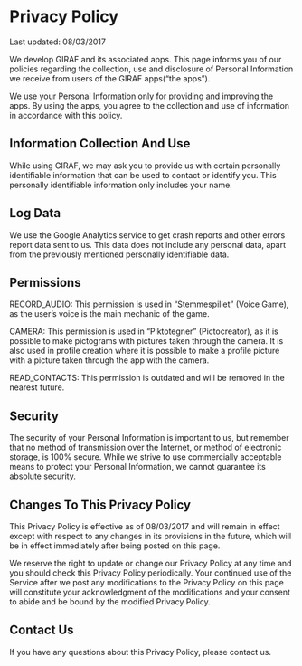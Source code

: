 # Privacy Policy

Last updated: 08/03/2017

We develop GIRAF and its associated apps. This page informs you of our policies
regarding the collection, use and disclosure of Personal Information we receive
from users of the GIRAF apps(“the apps”).

We use your Personal Information only for providing and improving the apps. By
using the apps, you agree to the collection and use of information in accordance
with this policy.

## Information Collection And Use

While using GIRAF, we may ask you to provide us with certain personally
identifiable information that can be used to contact or identify you. This
personally identifiable information only includes your name.

## Log Data

We use the Google Analytics service to get crash reports and other errors
report data sent to us.
This data does not include any personal data, apart from the previously
mentioned personally identifiable data.

## Permissions

RECORD_AUDIO: This permission is used in “Stemmespillet” (Voice Game), as the
user’s voice is the main mechanic of the game.

CAMERA: This permission is used in “Piktotegner” (Pictocreator), as it is
possible to make pictograms with pictures taken through the camera. It is also
used in profile creation where it is possible to make a profile picture with a
picture taken through the app with the camera.

READ_CONTACTS: This permission is outdated and will be removed in the nearest
future.

## Security

The security of your Personal Information is important to us, but remember that
no method of transmission over the Internet, or method of electronic storage, is
100% secure. While we strive to use commercially acceptable means to protect
your Personal Information, we cannot guarantee its absolute security.

## Changes To This Privacy Policy

This Privacy Policy is effective as of 08/03/2017 and will remain in effect
except with respect to any changes in its provisions in the future, which will
be in effect immediately after being posted on this page.

We reserve the right to update or change our Privacy Policy at any time and you
should check this Privacy Policy periodically. Your continued use of the Service
after we post any modifications to the Privacy Policy on this page will
constitute your acknowledgment of the modifications and your consent to abide
and be bound by the modified Privacy Policy.

## Contact Us

If you have any questions about this Privacy Policy, please contact us.
